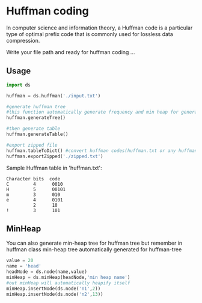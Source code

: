 # Huffman coding
In computer science and information theory, a Huffman code is a particular type of optimal prefix code that is commonly used for lossless data compression.

Write your file path and ready for huffman coding ...

## Usage
```python
import ds

huffman = ds.huffman('./input.txt')

#generate huffman tree
#this function automatically generate frequency and min heap for generating huffman tree
huffman.generateTree()

#then generate table
huffman.generateTable()

#export zipped file
huffman.tableToDict() #convert huffman codes(huffman.txt or any huffman codes) to dict
huffman.exportZipped('./zipped.txt')
```

Sample Huffman table in 'huffman.txt':
```
Character bits  code
C         4      0010
H         5      00101
m         3      010
e         4      0101
          2      10
!         3      101
```

## MinHeap

You can also generate min-heap tree for huffman tree but remember in huffman class min-heap tree automatically generated for huffman-tree
```python
value = 20
name = 'head'
headNode = ds.node(name,value)
minHeap = ds.minHeap(headNode,'min heap name')
#out minHeap will automatically heapify itself
minHeap.insertNode(ds.node('n1',2))
minHeap.insertNode(ds.node('n2',13))
```


